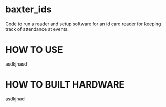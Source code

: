 # baxter_ids
Code to run a reader and setup software for an id card reader for keeping track of attendance at events.

# HOW TO USE
asdkjhasd

# HOW TO BUILT HARDWARE
asdkjhad
